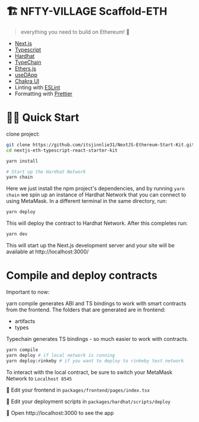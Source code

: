 # 🏗 NFTY-VILLAGE Scaffold-ETH

> everything you need to build on Ethereum! 🚀


- [Next.js](https://nextjs.org)
- [Typescript](https://www.typescriptlang.org/)
- [Hardhat](https://hardhat.org/)
- [TypeChain](https://github.com/ethereum-ts/TypeChain)
- [Ethers.js](https://docs.ethers.io/v5/)
- [useDApp](https://usedapp.io/)
- [Chakra UI](https://chakra-ui.com/)
- Linting with [ESLint](https://eslint.org/)
- Formatting with [Prettier](https://prettier.io/)

# 🏄‍♂️ Quick Start

clone project:

```bash
git clone https://github.com/itsjinnlie31/NextJS-Ethereum-Start-Kit.git
cd nextjs-eth-typescript-react-starter-kit

yarn install

# Start up the Hardhat Network
yarn chain
```

Here we just install the npm project's dependencies, and by running `yarn chain` we spin up an instance of Hardhat Network that you can connect to using MetaMask. In a different terminal in the same directory, run:

```bash
yarn deploy
```

This will deploy the contract to Hardhat Network. After this completes run:

```bash
yarn dev
```

This will start up the Next.js development server and your site will be available at http://localhost:3000/


# Compile and deploy contracts

Important to now:

yarn compile generates ABI and TS bindings to work with smart contracts from the frontend. The folders that are generated are in frontend:

- artifacts
- types

Typechain generates TS bindings - so much easier to work with contracts.

```bash
yarn compile
yarn deploy # if local network is running
yarn deploy:rinkeby # if you want to deploy to rinkeby test network
```

To interact with the local contract, be sure to switch your MetaMask Network to `Localhost 8545`

📝 Edit your frontend in `packages/frontend/pages/index.tsx`

💼 Edit your deployment scripts in `packages/hardhat/scripts/deploy`

📱 Open http://localhost:3000 to see the app

